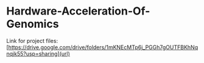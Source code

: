 # Hardware-Acceleration-Of-Genomics
Link for project files: [https://drive.google.com/drive/folders/1mKNEcMTp6j_PGGh7gOUTFBKhNqnqjk55?usp=sharing](url)  
